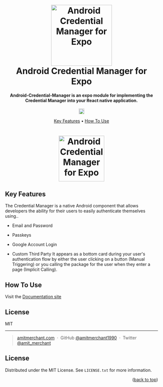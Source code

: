 <h1 align="center">
  <br>
  <a href="https://credentialmanager.guhansensam.com"><img src="https://credentialmanager.guhansensam.com/~gitbook/image?url=https%3A%2F%2F3302605542-files.gitbook.io%2F%7E%2Ffiles%2Fv0%2Fb%2Fgitbook-x-prod.appspot.com%2Fo%2Forganizations%252FFw7JgTCMJf13NTq4WXiQ%252Fsites%252Fsite_IqIP0%252Flogo%252FPAtPXUUNitEPjKeV8Ksq%252Fminimal%2520styled%25202D%2520logo.jpg%3Falt%3Dmedia%26token%3D5b2254e6-fafb-4116-96df-d588bd2192a2&width=260&dpr=1&quality=100&sign=1630849&sv=2" alt="Android Credential Manager for Expo" width="200"></a>
  <br>
  Android Credential Manager for Expo
  <br>
</h1>

<h4 align="center">Android-Credential-Manager is an expo module for implementing the Credential Manager into your React native application.</h4>

<p align="center">
  <a href="https://badge.fury.io/js/android-credential-manager"><img src="https://badge.fury.io/js/android-credential-manager.svg" alt="npm version" height="18"></a>
</p>

<p align="center">
  <a href="#key-features">Key Features</a> •
  <a href="#how-to-use">How To Use</a>
</p>

<h1 align="center">
<img src="https://credentialmanager.guhansensam.com/~gitbook/image?url=https%3A%2F%2F3815993992-files.gitbook.io%2F%7E%2Ffiles%2Fv0%2Fb%2Fgitbook-x-prod.appspot.com%2Fo%2Fspaces%252FKTj6ghZ9zvEHl5MRNzmd%252Fuploads%252F1FVK9NfNxOm6ma5ulkCI%252Fimage.png%3Falt%3Dmedia%26token%3D55d3683e-a762-4e5f-afc2-3f71888fd282&width=768&dpr=1&quality=100&sign=4fafcc98&sv=2" alt="Android Credential Manager for Expo" width="150">
</h1>

## Key Features

The Credential Manager is a native Android component that allows developers the ability for their users to easily authenticate themselves using..

- Email and Password

- Passkeys

- Google Account Login

- Custom Third Party
  It appears as a bottom card during your user's authentication flow by either the user clicking on a button (Manual Triggering) or you calling the package for the user when they enter a page (Implicit Calling).

## How To Use

Visit the [Documentation site](https://credentialmanager.guhansensam.com)

## License

MIT

---

> [amitmerchant.com](https://www.amitmerchant.com) &nbsp;&middot;&nbsp;
> GitHub [@amitmerchant1990](https://github.com/amitmerchant1990) &nbsp;&middot;&nbsp;
> Twitter [@amit_merchant](https://twitter.com/amit_merchant)

## License

Distributed under the MIT License. See `LICENSE.txt` for more information.

<p align="right">(<a href="#readme-top">back to top</a>)</p>
